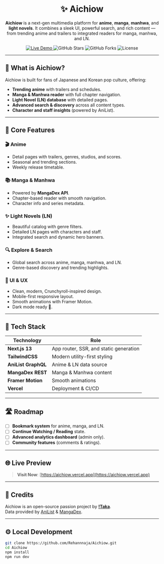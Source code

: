 <h1 align="center">✨ Aichiow</h1>

<p align="center">
  <b>Aichiow</b> is a next-gen multimedia platform for <b>anime</b>, <b>manga</b>, <b>manhwa</b>, and <b>light novels</b>.  
  It combines a sleek UI, powerful search, and rich content — from trending anime and trailers to integrated readers for manga, manhwa, and LN.
</p>

<p align="center">
  <a href="https://aichiow.vercel.app" target="_blank">
    <img src="https://img.shields.io/badge/Live%20Demo-Visit-blue?style=for-the-badge&logo=vercel" alt="Live Demo" />
  </a>
  <img src="https://img.shields.io/github/stars/Takawell/Aichiow?style=for-the-badge" alt="GitHub Stars" />
  <img src="https://img.shields.io/github/forks/Takawell/Aichiow?style=for-the-badge" alt="GitHub Forks" />
  <img src="https://img.shields.io/github/license/Takawell/Aichiow?style=for-the-badge" alt="License" />
</p>

---

## 🌟 What is Aichiow?
Aichiow is built for fans of Japanese and Korean pop culture, offering:
- **Trending anime** with trailers and schedules.
- **Manga & Manhwa reader** with full chapter navigation.
- **Light Novel (LN) database** with detailed pages.
- **Advanced search & discovery** across all content types.
- **Character and staff insights** (powered by AniList).

---

## 🚀 Core Features

### 🎬 **Anime**
- Detail pages with trailers, genres, studios, and scores.
- Seasonal and trending sections.
- Weekly release timetable.

### 📚 **Manga & Manhwa**
- Powered by **MangaDex API**.
- Chapter-based reader with smooth navigation.
- Character info and series metadata.

### ✨ **Light Novels (LN)**
- Beautiful catalog with genre filters.
- Detailed LN pages with characters and staff.
- Integrated search and dynamic hero banners.

### 🔍 **Explore & Search**
- Global search across anime, manga, manhwa, and LN.
- Genre-based discovery and trending highlights.

### 🎨 **UI & UX**
- Clean, modern, Crunchyroll-inspired design.
- Mobile-first responsive layout.
- Smooth animations with Framer Motion.
- Dark mode ready 🌙.

---

## 🧰 Tech Stack
| Technology         | Role                                    |
|--------------------|-----------------------------------------|
| **Next.js 13**     | App router, SSR, and static generation   |
| **TailwindCSS**    | Modern utility-first styling            |
| **AniList GraphQL**| Anime & LN data source                  |
| **MangaDex REST**  | Manga & Manhwa content                  |
| **Framer Motion**  | Smooth animations                       |
| **Vercel**         | Deployment & CI/CD                      |

---

## 🛣️ Roadmap
- [ ] **Bookmark system** for anime, manga, and LN.  
- [ ] **Continue Watching / Reading** state.  
- [ ] **Advanced analytics dashboard** (admin only).  
- [ ] **Community features** (comments & ratings).  

---

## 🌐 Live Preview
> **Visit Now**: [https://aichiow.vercel.app](https://aichiow.vercel.app)

---

## 🧠 Credits
Aichiow is an open-source passion project by **[!Taka](https://github.com/Takawell)**.  
Data provided by [AniList](https://anilist.co) & [MangaDex](https://mangadex.org).

---

## ⚙️ Local Development
```bash
git clone https://github.com/Rehannnaja/Aichiow.git
cd Aichiow
npm install
npm run dev
